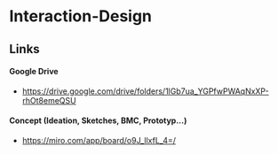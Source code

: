 # Interaction-Design

## Links

#### Google Drive
- https://drive.google.com/drive/folders/1lGb7ua_YGPfwPWAqNxXP-rhOt8emeQSU

#### Concept (Ideation, Sketches, BMC, Prototyp...)
- https://miro.com/app/board/o9J_llxfL_4=/
